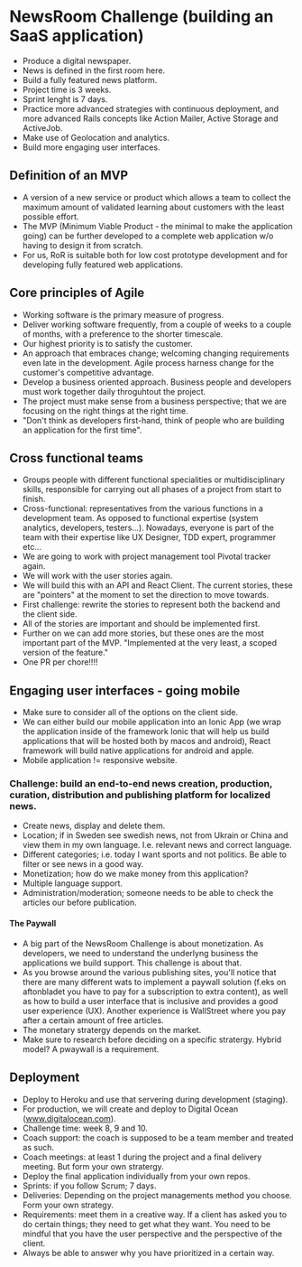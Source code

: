 # NewsRoom Challenge (building an SaaS application)  
- Produce a digital newspaper.
- News is defined in the first room here.
- Build a fully featured news platform.
- Project time is 3 weeks.
- Sprint lenght is 7 days.
- Practice more advanced strategies with continuous deployment, and more advanced Rails concepts like Action Mailer, Active Storage and ActiveJob. 
- Make use of Geolocation and analytics.
- Build more engaging user interfaces.
## Definition of an MVP
- A version of a new service or product which allows a team to collect the maximum amount of validated learning about customers with the least possible effort.
- The MVP (Minimum Viable Product - the minimal to make the application going) can be further developed to a complete web application w/o having to design it from scratch.
- For us, RoR is suitable both for low cost prototype development and for developing fully featured web applications.
## Core principles of Agile
- Working software is the primary measure of progress.
- Deliver working software frequently, from a couple of weeks to a couple of months, with a preference to the shorter timescale.
- Our highest priority is to satisfy the customer.
- An approach that embraces change; welcoming changing requirements even late in the development. Agile process harness change for the customer's competitive advantage.
- Develop a business oriented approach. Business people and developers must work together daily throguhtout the project.
- The project must make sense from a business perspective; that we are focusing on the right things at the right time.
- "Don't think as developers first-hand, think of people who are building an application for the first time".
## Cross functional teams
- Groups people with different functional specialities or multidisciplinary skills, responsible for carrying out all phases of a project from start to finish.
- Cross-functional: representatives from the various functions in a development team. As opposed to functional expertise (system analytics, developers, testers...). Nowadays, everyone is part of the team with their expertise like UX Designer, TDD expert, programmer etc...
- We are going to work with project management tool Pivotal tracker again.
- We will work with the user stories again.
- We will build this with an API and React Client. The current stories, these are "pointers" at the moment to set the direction to move towards.
- First challenge: rewrite the stories to represent both the backend and the client side. 
- All of the stories are important and should be implemented first.
- Further on we can add more stories, but these ones are the most important part of the MVP. "Implemented at the very least, a scoped version of the feature."
- One PR per chore!!!!
## Engaging user interfaces - going mobile
- Make sure to consider all of the options on the client side.
- We can either build our mobile application into an Ionic App (we wrap the application inside of the framework Ionic that will help us build applications that will be hosted both by macos and android), React framework will build native applications for android and apple.
- Mobile application != responsive website.
### Challenge: build an end-to-end news creation, production, curation, distribution and publishing platform for localized news.
- Create news, display and delete them.
- Location; if in Sweden see swedish news, not from Ukrain or China and view them in my own language. I.e. relevant news and correct language.
- Different categories; i.e. today I want sports and not politics. Be able to filter or see news in a good way.
- Monetization; how do we make money from this application?
- Multiple language support.
- Administration/moderation; someone needs to be able to check the articles our before publication. 
#### The Paywall
- A big part of the NewsRoom Challenge is about monetization. As developers, we need to understand the underlyng business the applications we build support. This challenge is about that.
- As you browse around the various publishing sites, you'll notice that there are many different wats to implement a paywall solution (f.eks on aftonbladet you have to pay for a subscription to extra content), as well as how to build a user interface that is inclusive and provides a good user experience (UX). Another experience is WallStreet where you pay after a certain amount of free articles.
- The monetary stratergy depends on the market.
- Make sure to research before deciding on a specific stratergy. Hybrid model? A pwaywall is a requirement.
## Deployment
- Deploy to Heroku and use that servering during development (staging).
- For production, we will create and deploy to Digital Ocean (www.digitalocean.com).
- Challenge time: week 8, 9 and 10.
- Coach support: the coach is supposed to be a team member and treated as such.
- Coach meetings: at least 1 during the project and a final delivery meeting. But form your own stratergy.
- Deploy the final application individually from your own repos.
- Sprints: if you follow Scrum; 7 days.
- Deliveries: Depending on the project managements method you choose. Form your own strategy.
- Requirements: meet them in a creative way. If a client has asked you to do certain things; they need to get what they want. You need to be mindful that you have the user perspective and the perspective of the client.
- Always be able to answer why you have prioritized in a certain way. 